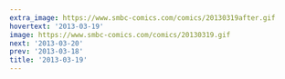 ```yaml
---
extra_image: https://www.smbc-comics.com/comics/20130319after.gif
hovertext: '2013-03-19'
image: https://www.smbc-comics.com/comics/20130319.gif
next: '2013-03-20'
prev: '2013-03-18'
title: '2013-03-19'
---
```

